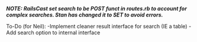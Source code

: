 ***NOTE: RailsCast set search to be POST funct in routes.rb to account for complex searches. Stan has changed it to SET to avoid errors.***


To-Do (for Neil):
-Implement cleaner result interface for search (IE a table)
-Add search option to internal interface